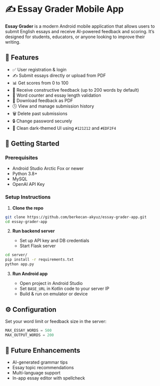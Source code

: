 # ✍️ Essay Grader Mobile App

**Essay Grader** is a modern Android mobile application that allows users to submit English essays and receive AI-powered feedback and scoring. It’s designed for students, educators, or anyone looking to improve their writing.

## 📱 Features

- ✅ User registration & login
- ✍️ Submit essays directly or upload from PDF
- 📊 Get scores from 0 to 100
- 🧠 Receive constructive feedback (up to 200 words by default)
- 🧾 Word counter and essay length validation
- 🧷 Download feedback as PDF
- 🕓 View and manage submission history
- 🗑 Delete past submissions
- 🔒 Change password securely
- 🎨 Clean dark-themed UI using `#121212` and `#EDF2F4`

## 🚀 Getting Started

### Prerequisites

- Android Studio Arctic Fox or newer
- Python 3.8+
- MySQL
- OpenAI API Key

### Setup Instructions

1. **Clone the repo**

```bash
git clone https://github.com/berkecan-akyuz/essay-grader-app.git
cd essay-grader-app
````

2. **Run backend server**

   * Set up API key and DB credentials
   * Start Flask server

```bash
cd server/
pip install -r requirements.txt
python app.py
```

3. **Run Android app**

   * Open project in Android Studio
   * Set `BASE_URL` in Kotlin code to your server IP
   * Build & run on emulator or device

## ⚙️ Configuration

Set your word limit or feedback size in the server:

```python
MAX_ESSAY_WORDS = 500
MAX_OUTPUT_WORDS = 200
```

## 🧪 Future Enhancements

* AI-generated grammar tips
* Essay topic recommendations
* Multi-language support
* In-app essay editor with spellcheck
